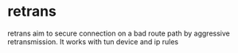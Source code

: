 # retrans

retrans aim to secure connection on a bad route path by aggressive retransmission. It works with tun device and ip rules
